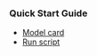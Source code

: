 ### Quick Start Guide
- [Model card](https://github.com/IBM-AI-Hardware-Center/AiMOS-CABS/blob/main/ResNet/ResNet_Model_Card.pdf)
- [Run script](https://github.com/IBM-AI-Hardware-Center/AiMOS-CABS/blob/main/ResNet/run-resnet.sh)
